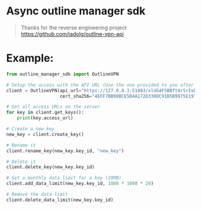 # Async outline manager sdk

> Thanks for the reverse engineering project https://github.com/jadolg/outline-vpn-api

# Example:

```python
from outline_manager_sdk import OutlineVPN

# Setup the access with the API URL (Use the one provided to you after the server setup)
client = OutlineVPN(api_url="https://127.0.0.1:51083/xlUG4F5BBft4rSrIvDSWuw",
                    cert_sha256="4EFF7BB90BCE5D4A172D338DC91B5B9975E197E39E3FA4FC42353763C4E58765")

# Get all access URLs on the server
for key in client.get_keys():
    print(key.access_url)

# Create a new key
new_key = client.create_key()

# Rename it
client.rename_key(new_key.key_id, "new_key")

# Delete it
client.delete_key(new_key.key_id)

# Set a monthly data limit for a key (20MB)
client.add_data_limit(new_key.key_id, 1000 * 1000 * 20)

# Remove the data limit
client.delete_data_limit(new_key.key_id)
```

